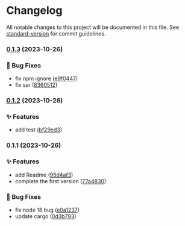 # Changelog

All notable changes to this project will be documented in this file. See [standard-version](https://github.com/conventional-changelog/standard-version) for commit guidelines.

### [0.1.3](https://github.com/akitaSummer/gm-crypto-wasm/compare/v0.1.2...v0.1.3) (2023-10-26)


### 🐛 Bug Fixes

* fix npm ignore ([e9f0447](https://github.com/akitaSummer/gm-crypto-wasm/commit/e9f0447ee2a7c56537e4d7d53977895e9ea654fc))
* fix ssr ([8360512](https://github.com/akitaSummer/gm-crypto-wasm/commit/83605120b5b3c119669f876806c0c28441b036d4))

### [0.1.2](https://github.com/akitaSummer/gm-crypto-wasm/compare/v0.1.1...v0.1.2) (2023-10-26)


### ✨ Features

* add test ([bf29ed3](https://github.com/akitaSummer/gm-crypto-wasm/commit/bf29ed31c1240b2bf93c8722663d5f4818b8d8d8))

### 0.1.1 (2023-10-26)


### ✨ Features

* add Readme ([95d4af3](https://github.com/akitaSummer/gm-crypto-wasm/commit/95d4af36f6ac20ab125be1698e7a9c6335b6b7ad))
* complete the first version ([77a4830](https://github.com/akitaSummer/gm-crypto-wasm/commit/77a4830d3e5e446d00450c4844a74e8ab430fce4))


### 🐛 Bug Fixes

* fix node 18 bug ([e0a1237](https://github.com/akitaSummer/gm-crypto-wasm/commit/e0a1237ed670e5a11aa8973b97cb3a6f0de68798))
* update cargo ([0d3b793](https://github.com/akitaSummer/gm-crypto-wasm/commit/0d3b7933b6c9d2ec248d962601c8dddf99ac93bc))
